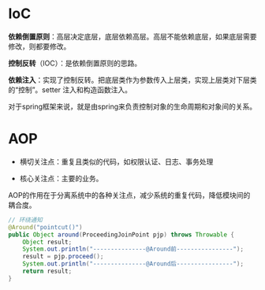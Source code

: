 # IoC

**依赖倒置原则**：高层决定底层，底层依赖高层。高层不能依赖底层，如果底层需要修改，则都要修改。

**控制反转**（IOC）：是依赖倒置原则的思路。

**依赖注入**：实现了控制反转。把底层类作为参数传入上层类，实现上层类对下层类的“控制”。setter 注入和构造函数注入。

对于spring框架来说，就是由spring来负责控制对象的生命周期和对象间的关系。

# AOP

- 横切关注点：重复且类似的代码，如权限认证、日志、事务处理

- 核心关注点：主要的业务。

AOP的作用在于分离系统中的各种关注点，减少系统的重复代码，降低模块间的耦合度。

```java
// 环绕通知
@Around("pointcut()")
public Object around(ProceedingJoinPoint pjp) throws Throwable {
    Object result;
    System.out.println("---------------@Around前----------------");
    result = pjp.proceed();
    System.out.println("---------------@Around后----------------");
    return result;
}
```

